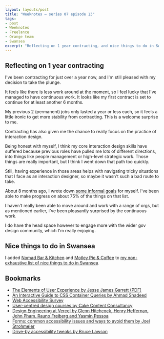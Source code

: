 ```yaml
---
layout: layouts/post
title: "Weeknotes – series 07 episode 13"
tags:
- post
- Weeknotes
- Freelance
- Orange team
- Swansea
excerpt: "Reflecting on 1 year contracting, and nice things to do in Swansea."
---
```


## Reflecting on 1 year contracting 

I've been contracting for just over a year now, and I'm still pleased with my decision to take the plunge.

It feels like there is less work around at the moment, so I feel lucky that I've managed to have continuous work. It looks like my first contract is set to continue for at least another 6 months.

My previous 2 (permanent) jobs only lasted a year or less each, so it feels a little ironic to get more stability from contracting. This is a welcome surprise to me.

Contracting has also given me the chance to really focus on the practice of interaction design.

Being honest with myself, I think my core interaction design skills have suffered because previous roles have pulled me lots of different directions, into things like people management or high-level strategic work. Those things are really important, but I think I went down that path too quickly. 

Still, having experience in those areas helps with navigating tricky situations that I face as an interaction designer, so maybe it wasn't such a bad route to take.

About 8 months ago, I wrote down [some informal goals](/blog/my-contracting-goals-2023/) for myself. I've been able to make progress on about 75% of the things on that list.

I haven't really been able to move around and work with a range of orgs, but as mentioned earlier, I've been pleasantly surprised by the continuous work.

I do have the head space however to engage more with the wider gov design community, which I'm really enjoying.

## Nice things to do in Swansea

I added [Nomad Bar & Kitchen](https://www.nomadswansea.co.uk/) and [Motley Pie & Coffee](https://www.motleypie.co.uk/) to [my non-exhaustive list of nice things to do in Swansea](/blog/things-to-do-in-swansea/).

## Bookmarks

- [The Elements of User Experience by Jesse James Garrett (PDF)](http://www.jjg.net/elements/pdf/elements.pdf)
- [An Interactive Guide to CSS Container Queries by Ahmad Shadeed](https://ishadeed.com/article/css-container-query-guide/)
- [Web Accessibility Survey](https://webaccessibilitysurvey.com/)
- [User-centred design courses by Cake Content Consultancy](https://cakeconsultancy.com/product-category/courses/)
- [Design Engineering at Vercel by Glenn Hitchcock, Henry Heffernan, John Pham, Rauno Freiberg and Yasmin Pessoa](https://vercel.com/blog/design-engineering-at-vercel)
- [Forms: common accessibility issues and ways to avoid them by Joel Strohmeier](https://www.joelstrohmeier.co.uk/blog/forms-common-accessibility-issues-and-how-to-avoid-them/)
- [Drive-by accessibility tweaks by Bruce Lawson](https://brucelawson.co.uk/2024/drive-by-accessibility-tweaks/)
